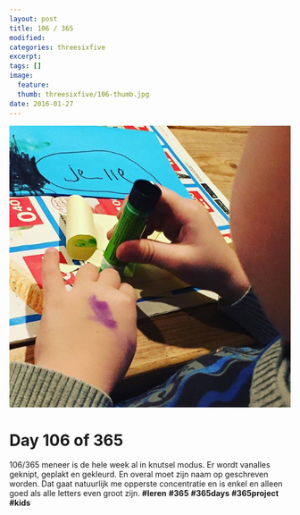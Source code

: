 ```yaml
---
layout: post
title: 106 / 365
modified:
categories: threesixfive
excerpt:
tags: []
image:
  feature: 
  thumb: threesixfive/106-thumb.jpg
date: 2016-01-27
---
```


![106](/images/threesixfive/106.jpg)

# Day 106 of 365

106/365 meneer is de hele week al in knutsel modus. Er wordt vanalles geknipt, geplakt en gekleurd. En overal moet zijn naam op geschreven worden. Dat gaat natuurlijk me opperste concentratie en is enkel en alleen goed als alle letters even groot zijn. **\#leren** **\#365** **\#365days** **\#365project** **\#kids** 
